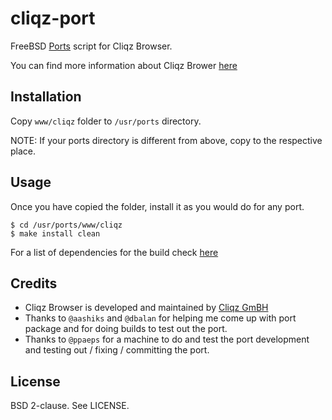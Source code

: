 cliqz-port
==========

FreeBSD [Ports][4] script for Cliqz Browser.

You can find more information about Cliqz Brower [here][1]

Installation
------------

Copy `www/cliqz` folder to `/usr/ports` directory.

NOTE: If your ports directory is different from above, copy to the respective
place.

Usage
-----

Once you have copied the folder, install it as you would do for any port.

`$ cd /usr/ports/www/cliqz`<br>
`$ make install clean`

For a list of dependencies for the build check [here][2]

Credits
-------

* Cliqz Browser is developed and maintained by [Cliqz GmBH][3]
* Thanks to `@aashiks` and `@dbalan` for helping me come up with port package and
  for doing builds to test out the port.
* Thanks to `@ppaeps` for a machine to do and test the port development and
  testing out / fixing / committing the port.

License
-------

BSD 2-clause. See LICENSE.

[1]: http://cliqz.com/
[2]: https://github.com/cliqz-oss/browser-f/
[3]: https://cliqz.com/en/
[4]: https://www.freshports.org/www/cliqz
